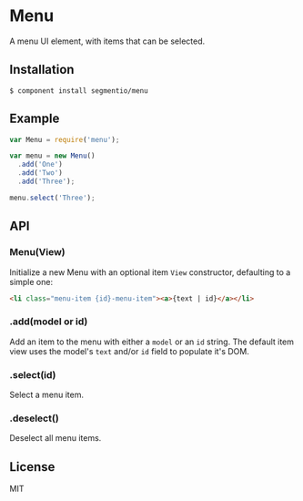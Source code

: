 # Menu

  A menu UI element, with items that can be selected.

## Installation

    $ component install segmentio/menu

## Example

```js
var Menu = require('menu');

var menu = new Menu()
  .add('One')
  .add('Two')
  .add('Three');

menu.select('Three');
```

## API

### Menu(View)
  Initialize a new Menu with an optional item `View` constructor, defaulting to a simple one:

```html
<li class="menu-item {id}-menu-item"><a>{text | id}</a></li>
```

### .add(model **or** id)
  Add an item to the menu with either a `model` or an `id` string. The default item view uses the model's `text` and/or `id` field to populate it's DOM.

### .select(id)
  Select a menu item.

### .deselect()
  Deselect all menu items.

## License

  MIT
